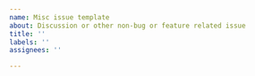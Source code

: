 ```yaml
---
name: Misc issue template
about: Discussion or other non-bug or feature related issue
title: ''
labels: ''
assignees: ''

---
```



